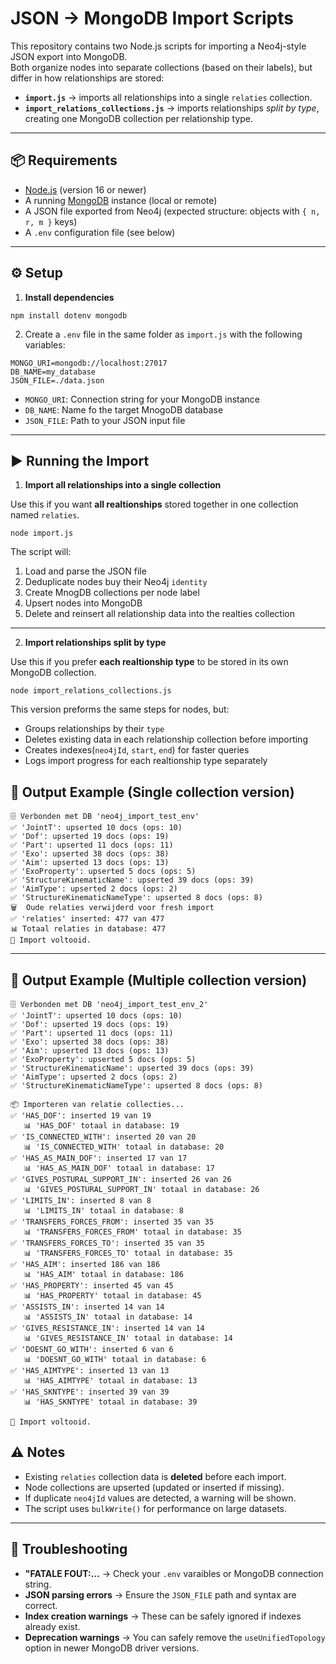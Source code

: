 # JSON → MongoDB Import Scripts

This repository contains two Node.js scripts for importing a Neo4j-style JSON export into MongoDB.  
Both organize nodes into separate collections (based on their labels), but differ in how relationships are stored:

- **`import.js`** → imports all relationships into a single `relaties` collection.  
- **`import_relations_collections.js`** → imports relationships *split by type*, creating one MongoDB collection per relationship type.

--- 

## 📦 Requirements
- [Node.js](https://nodejs.org/) (version 16 or newer)
- A running [MongoDB](https://www.mongodb.com/) instance (local or remote)
- A JSON file exported from Neo4j (expected structure: objects with `{ n, r, m }` keys)
- A `.env` configuration file (see below)

---

## ⚙️ Setup

1. **Install dependencies**
```
npm install dotenv mongodb
```
2. Create a `.env` file in the same folder as `import.js` with the following variables:
```
MONGO_URI=mongodb://localhost:27017
DB_NAME=my_database
JSON_FILE=./data.json
```
- `MONGO_URI`: Connection string for your MongoDB instance
- `DB_NAME`: Name fo the target MnogoDB database
- `JSON_FILE`: Path to your JSON input file

---

## ▶️ Running the Import

1. **Import all relationships into a single collection**

Use this if you want **all realtionships** stored together in one collection named `relaties`.
```
node import.js
```

The script will:
1. Load and parse the JSON file
2. Deduplicate nodes buy their Neo4j `identity`
3. Create MnogDB collections per node label
4. Upsert nodes into MongoDB
5. Delete and reinsert all relationship data into the realties collection

---

2. **Import relationships split by type**

Use this if you prefer **each realtionship type** to be stored in its own MongoDB collection.
```
node import_relations_collections.js
```

This version preforms the same steps for nodes, but:
- Groups relationships by their `type`
- Deletes existing data in each relationship collection before importing
- Creates indexes(`neo4jId`, `start`, `end`) for faster queries
- Logs import progress for each realtionship type separately

## 🧾 Output Example (Single collection version)
```
🗄️ Verbonden met DB 'neo4j_import_test_env'
✅ 'JointT': upserted 10 docs (ops: 10)
✅ 'Dof': upserted 19 docs (ops: 19)
✅ 'Part': upserted 11 docs (ops: 11)
✅ 'Exo': upserted 38 docs (ops: 38)
✅ 'Aim': upserted 13 docs (ops: 13)
✅ 'ExoProperty': upserted 5 docs (ops: 5)
✅ 'StructureKinematicName': upserted 39 docs (ops: 39)
✅ 'AimType': upserted 2 docs (ops: 2)
✅ 'StructureKinematicNameType': upserted 8 docs (ops: 8)
🗑️  Oude relaties verwijderd voor fresh import
✅ 'relaties' inserted: 477 van 477
📊 Totaal relaties in database: 477
🚀 Import voltooid.
```

---

## 🧾 Output Example (Multiple collection version)
```
🗄️ Verbonden met DB 'neo4j_import_test_env_2'
✅ 'JointT': upserted 10 docs (ops: 10)
✅ 'Dof': upserted 19 docs (ops: 19)
✅ 'Part': upserted 11 docs (ops: 11)
✅ 'Exo': upserted 38 docs (ops: 38)
✅ 'Aim': upserted 13 docs (ops: 13)
✅ 'ExoProperty': upserted 5 docs (ops: 5)
✅ 'StructureKinematicName': upserted 39 docs (ops: 39)
✅ 'AimType': upserted 2 docs (ops: 2)
✅ 'StructureKinematicNameType': upserted 8 docs (ops: 8)

📦 Importeren van relatie collecties...
✅ 'HAS_DOF': inserted 19 van 19
   📊 'HAS_DOF' totaal in database: 19
✅ 'IS_CONNECTED_WITH': inserted 20 van 20
   📊 'IS_CONNECTED_WITH' totaal in database: 20
✅ 'HAS_AS_MAIN_DOF': inserted 17 van 17
   📊 'HAS_AS_MAIN_DOF' totaal in database: 17
✅ 'GIVES_POSTURAL_SUPPORT_IN': inserted 26 van 26
   📊 'GIVES_POSTURAL_SUPPORT_IN' totaal in database: 26
✅ 'LIMITS_IN': inserted 8 van 8
   📊 'LIMITS_IN' totaal in database: 8
✅ 'TRANSFERS_FORCES_FROM': inserted 35 van 35
   📊 'TRANSFERS_FORCES_FROM' totaal in database: 35
✅ 'TRANSFERS_FORCES_TO': inserted 35 van 35
   📊 'TRANSFERS_FORCES_TO' totaal in database: 35
✅ 'HAS_AIM': inserted 186 van 186
   📊 'HAS_AIM' totaal in database: 186
✅ 'HAS_PROPERTY': inserted 45 van 45
   📊 'HAS_PROPERTY' totaal in database: 45
✅ 'ASSISTS_IN': inserted 14 van 14
   📊 'ASSISTS_IN' totaal in database: 14
✅ 'GIVES_RESISTANCE_IN': inserted 14 van 14
   📊 'GIVES_RESISTANCE_IN' totaal in database: 14
✅ 'DOESNT_GO_WITH': inserted 6 van 6
   📊 'DOESNT_GO_WITH' totaal in database: 6
✅ 'HAS_AIMTYPE': inserted 13 van 13
   📊 'HAS_AIMTYPE' totaal in database: 13
✅ 'HAS_SKNTYPE': inserted 39 van 39
   📊 'HAS_SKNTYPE' totaal in database: 39

🚀 Import voltooid.
```

## ⚠️ Notes
- Existing `relaties` collection data is **deleted** before each import.
- Node collections are upserted (updated or inserted if missing).
- If duplicate `neo4jId` values are detected, a warning will be shown.
- The script uses `bulkWrite()` for performance on large datasets.

---

## 🧹 Troubleshooting
- **"FATALE FOUT:...** → Check your `.env` varaibles or MongoDB connection string.
- **JSON parsing errors** → Ensure the `JSON_FILE` path and syntax are correct.
- **Index creation warnings** → These can be safely ignored if indexes already exist.
- **Deprecation warnings** → You can safely remove the `useUnifiedTopology` option in newer MongoDB driver versions.